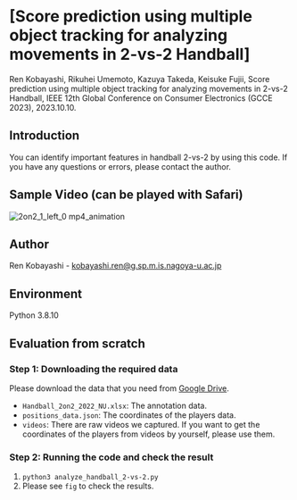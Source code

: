 # [Score prediction using multiple object tracking for analyzing movements in 2-vs-2 Handball]

Ren Kobayashi, Rikuhei Umemoto, Kazuya Takeda, Keisuke Fujii, Score prediction using multiple object tracking for analyzing movements in 2-vs-2 Handball, IEEE 12th Global Conference on Consumer Electronics (GCCE 2023), 2023.10.10. 

## Introduction
You can identify important features in handball 2-vs-2 by using this code. 
If you have any questions or errors, please contact the author.

## Sample Video (can be played with Safari)
![2on2_1_left_0 mp4_animation](https://github.com/sflren6741/Handball_analysis/assets/103619748/d4b20954-99f8-4724-8f4b-4619427ea1b9)

## Author
Ren Kobayashi - kobayashi.ren@g.sp.m.is.nagoya-u.ac.jp

## Environment
Python 3.8.10

## Evaluation from scratch
### Step 1: Downloading the required data
Please download the data that you need from [Google Drive](https://drive.google.com/drive/folders/1-7ZCkElkJSG0fVM_Edj_IsQSM-3bxzqe).
- `Handball_2on2_2022_NU.xlsx`: The annotation data.
- `positions_data.json`: The coordinates of the players data.
- `videos`: There are raw videos we captured. If you want to get the coordinates of the players from videos by yourself, please use them.
### Step 2:  Running the code and check the result
1. `python3 analyze_handball_2-vs-2.py`
2. Please see `fig` to check the results.
